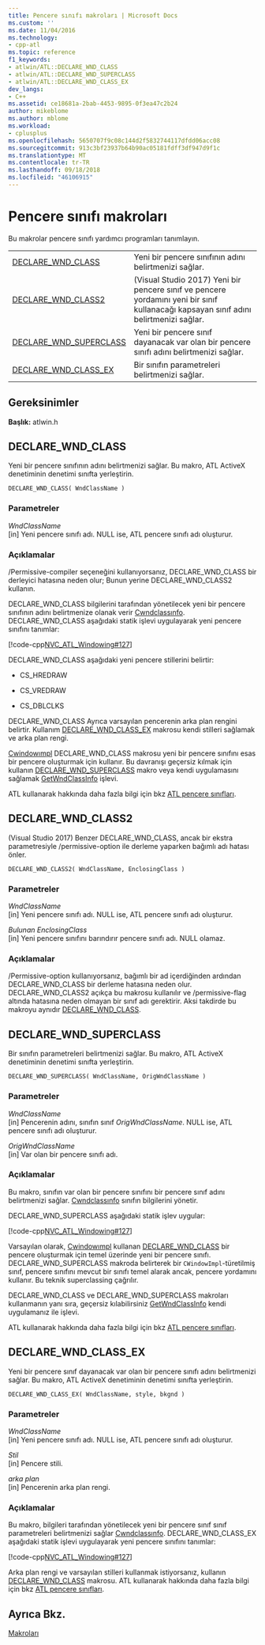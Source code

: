 ```yaml
---
title: Pencere sınıfı makroları | Microsoft Docs
ms.custom: ''
ms.date: 11/04/2016
ms.technology:
- cpp-atl
ms.topic: reference
f1_keywords:
- atlwin/ATL::DECLARE_WND_CLASS
- atlwin/ATL::DECLARE_WND_SUPERCLASS
- atlwin/ATL::DECLARE_WND_CLASS_EX
dev_langs:
- C++
ms.assetid: ce18681a-2bab-4453-9895-0f3ea47c2b24
author: mikeblome
ms.author: mblome
ms.workload:
- cplusplus
ms.openlocfilehash: 5650707f9c08c144d2f5832744117dfdd06acc08
ms.sourcegitcommit: 913c3bf23937b64b90ac05181fdff3df947d9f1c
ms.translationtype: MT
ms.contentlocale: tr-TR
ms.lasthandoff: 09/18/2018
ms.locfileid: "46106915"
---
```

# <a name="window-class-macros"></a>Pencere sınıfı makroları

Bu makrolar pencere sınıfı yardımcı programları tanımlayın.

|||
|-|-|
|[DECLARE_WND_CLASS](#declare_wnd_class)|Yeni bir pencere sınıfının adını belirtmenizi sağlar.|
|[DECLARE_WND_CLASS2](#declare_wnd_class2)|(Visual Studio 2017) Yeni bir pencere sınıf ve pencere yordamını yeni bir sınıf kullanacağı kapsayan sınıf adını belirtmenizi sağlar.|
|[DECLARE_WND_SUPERCLASS](#declare_wnd_superclass)|Yeni bir pencere sınıf dayanacak var olan bir pencere sınıfı adını belirtmenizi sağlar.|
|[DECLARE_WND_CLASS_EX](#declare_wnd_class_ex)|Bir sınıfın parametreleri belirtmenizi sağlar.|  

## <a name="requirements"></a>Gereksinimler

**Başlık:** atlwin.h

##  <a name="declare_wnd_class"></a>  DECLARE_WND_CLASS

Yeni bir pencere sınıfının adını belirtmenizi sağlar. Bu makro, ATL ActiveX denetiminin denetimi sınıfta yerleştirin.

```
DECLARE_WND_CLASS( WndClassName )
```

### <a name="parameters"></a>Parametreler

*WndClassName*<br/>
[in] Yeni pencere sınıfı adı. NULL ise, ATL pencere sınıfı adı oluşturur.

### <a name="remarks"></a>Açıklamalar

/Permissive-compiler seçeneğini kullanıyorsanız, DECLARE_WND_CLASS bir derleyici hatasına neden olur; Bunun yerine DECLARE_WND_CLASS2 kullanın.

DECLARE_WND_CLASS bilgilerini tarafından yönetilecek yeni bir pencere sınıfının adını belirtmenize olanak verir [Cwndclassınfo](cwndclassinfo-class.md). DECLARE_WND_CLASS aşağıdaki statik işlevi uygulayarak yeni pencere sınıfını tanımlar:

[!code-cpp[NVC_ATL_Windowing#127](../../atl/codesnippet/cpp/window-class-macros_1.cpp)]

DECLARE_WND_CLASS aşağıdaki yeni pencere stillerini belirtir:

- CS_HREDRAW

- CS_VREDRAW

- CS_DBLCLKS

DECLARE_WND_CLASS Ayrıca varsayılan pencerenin arka plan rengini belirtir. Kullanım [DECLARE_WND_CLASS_EX](#declare_wnd_class_ex) makrosu kendi stilleri sağlamak ve arka plan rengi.

[Cwindowımpl](cwindowimpl-class.md) DECLARE_WND_CLASS makrosu yeni bir pencere sınıfını esas bir pencere oluşturmak için kullanır. Bu davranışı geçersiz kılmak için kullanın [DECLARE_WND_SUPERCLASS](#declare_wnd_superclass) makro veya kendi uygulamasını sağlamak [GetWndClassInfo](cwindowimpl-class.md#getwndclassinfo) işlevi.  

ATL kullanarak hakkında daha fazla bilgi için bkz [ATL pencere sınıfları](../../atl/atl-window-classes.md).  

##  <a name="declare_wnd_class2"></a>  DECLARE_WND_CLASS2

(Visual Studio 2017) Benzer DECLARE_WND_CLASS, ancak bir ekstra parametresiyle /permissive-option ile derleme yaparken bağımlı adı hatası önler.

```
DECLARE_WND_CLASS2( WndClassName, EnclosingClass )
```

### <a name="parameters"></a>Parametreler

*WndClassName*<br/>
[in] Yeni pencere sınıfı adı. NULL ise, ATL pencere sınıfı adı oluşturur. 

*Bulunan EnclosingClass*<br/>
[in] Yeni pencere sınıfını barındırır pencere sınıfı adı. NULL olamaz.

### <a name="remarks"></a>Açıklamalar

/Permissive-option kullanıyorsanız, bağımlı bir ad içerdiğinden ardından DECLARE_WND_CLASS bir derleme hatasına neden olur. DECLARE_WND_CLASS2 açıkça bu makrosu kullanılır ve /permissive-flag altında hatasına neden olmayan bir sınıf adı gerektirir.
Aksi takdirde bu makroyu aynıdır [DECLARE_WND_CLASS](#declare_wnd_class).

##  <a name="declare_wnd_superclass"></a>  DECLARE_WND_SUPERCLASS

Bir sınıfın parametreleri belirtmenizi sağlar. Bu makro, ATL ActiveX denetiminin denetimi sınıfta yerleştirin.

```
DECLARE_WND_SUPERCLASS( WndClassName, OrigWndClassName )
```

### <a name="parameters"></a>Parametreler

*WndClassName*<br/>
[in] Pencerenin adını, sınıfın sınıf *OrigWndClassName*. NULL ise, ATL pencere sınıfı adı oluşturur.

*OrigWndClassName*<br/>
[in] Var olan bir pencere sınıfı adı.

### <a name="remarks"></a>Açıklamalar

Bu makro, sınıfın var olan bir pencere sınıfını bir pencere sınıf adını belirtmenizi sağlar. [Cwndclassınfo](cwndclassinfo-class.md) sınıfın bilgilerini yönetir.

DECLARE_WND_SUPERCLASS aşağıdaki statik işlev uygular:

[!code-cpp[NVC_ATL_Windowing#127](../../atl/codesnippet/cpp/window-class-macros_1.cpp)]

Varsayılan olarak, [Cwindowımpl](cwindowimpl-class.md) kullanan [DECLARE_WND_CLASS](#declare_wnd_class) bir pencere oluşturmak için temel üzerinde yeni bir pencere sınıfı. DECLARE_WND_SUPERCLASS makroda belirterek bir `CWindowImpl`-türetilmiş sınıf, pencere sınıfını mevcut bir sınıfı temel alarak ancak, pencere yordamını kullanır. Bu teknik superclassing çağrılır.

DECLARE_WND_CLASS ve DECLARE_WND_SUPERCLASS makroları kullanmanın yanı sıra, geçersiz kılabilirsiniz [GetWndClassInfo](cwindowimpl-class.md#getwndclassinfo) kendi uygulamanız ile işlevi.  

ATL kullanarak hakkında daha fazla bilgi için bkz [ATL pencere sınıfları](../../atl/atl-window-classes.md).

##  <a name="declare_wnd_class_ex"></a>  DECLARE_WND_CLASS_EX

Yeni bir pencere sınıf dayanacak var olan bir pencere sınıfı adını belirtmenizi sağlar. Bu makro, ATL ActiveX denetiminin denetimi sınıfta yerleştirin.

```
DECLARE_WND_CLASS_EX( WndClassName, style, bkgnd )
```

### <a name="parameters"></a>Parametreler

*WndClassName*<br/>
[in] Yeni pencere sınıfı adı. NULL ise, ATL pencere sınıfı adı oluşturur.

*Stil*<br/>
[in] Pencere stili.

*arka plan*<br/>
[in] Pencerenin arka plan rengi.

### <a name="remarks"></a>Açıklamalar

Bu makro, bilgileri tarafından yönetilecek yeni bir pencere sınıf sınıf parametreleri belirtmenizi sağlar [Cwndclassınfo](cwndclassinfo-class.md). DECLARE_WND_CLASS_EX aşağıdaki statik işlevi uygulayarak yeni pencere sınıfını tanımlar:

[!code-cpp[NVC_ATL_Windowing#127](../../atl/codesnippet/cpp/window-class-macros_1.cpp)]

Arka plan rengi ve varsayılan stilleri kullanmak istiyorsanız, kullanın [DECLARE_WND_CLASS](#declare_wnd_class) makrosu. ATL kullanarak hakkında daha fazla bilgi için bkz [ATL pencere sınıfları](../../atl/atl-window-classes.md).

## <a name="see-also"></a>Ayrıca Bkz.

[Makroları](atl-macros.md)

